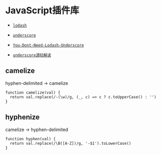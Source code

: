 # JavaScript插件库

* [` lodash `](https://github.com/lodash/lodash)
* [` underscore `](https://github.com/jashkenas/underscore)
* [` You-Dont-Need-Lodash-Underscore `](https://github.com/you-dont-need/You-Dont-Need-Lodash-Underscore)

* [` underscore源码解读 `](https://github.com/lessfish/underscore-analysis)

## camelize

hyphen-delimited -> camelize

```
function camelize(val) {
  return val.replace(/-(\w)/g, (_, c) => c ? c.toUpperCase() : '')
}
```

## hyphenize

camelize -> hyphen-delimited

```
function hyphen(val) {
  return val.replace(/\B([A-Z])/g, '-$1').toLowerCase()
}
```